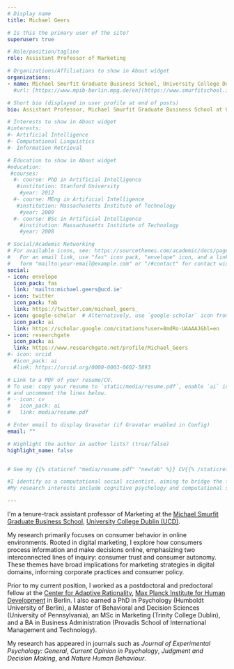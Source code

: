 ```yaml
---
# Display name
title: Michael Geers

# Is this the primary user of the site?
superuser: true

# Role/position/tagline
role: Assistant Professor of Marketing

# Organizations/Affiliations to show in About widget
organizations:
- name: Michael Smurfit Graduate Business School, University College Dublin
  #url: [https://www.mpib-berlin.mpg.de/en](https://www.smurfitschool.ie)

# Short bio (displayed in user profile at end of posts)
bio: Assistant Professor, Michael Smurfit Graduate Business School at University College Dublin

# Interests to show in About widget
#interests:
#- Artificial Intelligence
#- Computational Linguistics
#- Information Retrieval

# Education to show in About widget
#education:
 #courses:
  #- course: PhD in Artificial Intelligence
   #institution: Stanford University
    #year: 2012
  #- course: MEng in Artificial Intelligence
   #institution: Massachusetts Institute of Technology
    #year: 2009
  #- course: BSc in Artificial Intelligence
    #institution: Massachusetts Institute of Technology
    #year: 2008

# Social/Academic Networking
# For available icons, see: https://sourcethemes.com/academic/docs/page-builder/#icons
#   For an email link, use "fas" icon pack, "envelope" icon, and a link in the
#   form "mailto:your-email@example.com" or "/#contact" for contact widget.
social:
- icon: envelope
  icon_pack: fas
  link: 'mailto:michael.geers@ucd.ie'
- icon: twitter
  icon_pack: fab
  link: https://twitter.com/michael_geers_
- icon: google-scholar  # Alternatively, use `google-scholar` icon from `ai` icon pack
  icon_pack: ai
  link: https://scholar.google.com/citations?user=8mdRo-UAAAAJ&hl=en
- icon: researchgate
  icon_pack: ai
  link: https://www.researchgate.net/profile/Michael_Geers
#- icon: orcid
  #icon_pack: ai
  #link: https://orcid.org/0000-0003-0602-5893

# Link to a PDF of your resume/CV.
# To use: copy your resume to `static/media/resume.pdf`, enable `ai` icons in `params.toml`, 
# and uncomment the lines below.
# - icon: cv
#   icon_pack: ai
#   link: media/resume.pdf

# Enter email to display Gravatar (if Gravatar enabled in Config)
email: ""

# Highlight the author in author lists? (true/false)
highlight_name: false


# See my {{% staticref "media/resume.pdf" "newtab" %}} CV{{% /staticref %}} for more on my background and experience.

#I identify as a computational social scientist, aiming to bridge the fields of cognitive psychology and data science.
#My research interests include cognitive psychology and computational social science.

---
```


I'm a tenure-track assistant professor of Marketing at the [Michael Smurfit Graduate Business School](https://www.smurfitschool.ie), [University College Dublin (UCD)](https://www.ucd.ie).

My research primarily focuses on consumer behavior in online environments. Rooted in digital marketing, I explore how consumers process information and make decisions online, emphasizing two interconnected lines of inquiry: consumer trust and consumer autonomy. These themes have broad implications for marketing strategies in digital domains, informing corporate practices and consumer policy. 

Prior to my current position, I worked as a postdoctoral and predoctoral fellow at the [Center for Adaptive Rationality](https://www.mpib-berlin.mpg.de/research/research-centers/adaptive-rationality), [Max Planck Institute for Human Development](https://www.mpib-berlin.mpg.de/en) in Berlin. I also earned a PhD in Psychology (Humboldt University of Berlin), a Master of Behavioral and Decision Sciences (University of Pennsylvania), an MSc in Marketing (Trinity College Dublin), and a BA in Business Administration (Provadis School of International Management and Technology).

My research has appeared in journals such as *Journal of Experimental Psychology: General*, *Current Opinion in Psychology*, *Judgment and Decision Making*, and *Nature Human Behaviour*.
